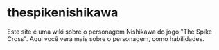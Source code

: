 # thespikenishikawa
Este site é uma wiki sobre o personagem Nishikawa do jogo "The Spike Cross". Aqui você verá mais sobre o personagem, como habilidades.
